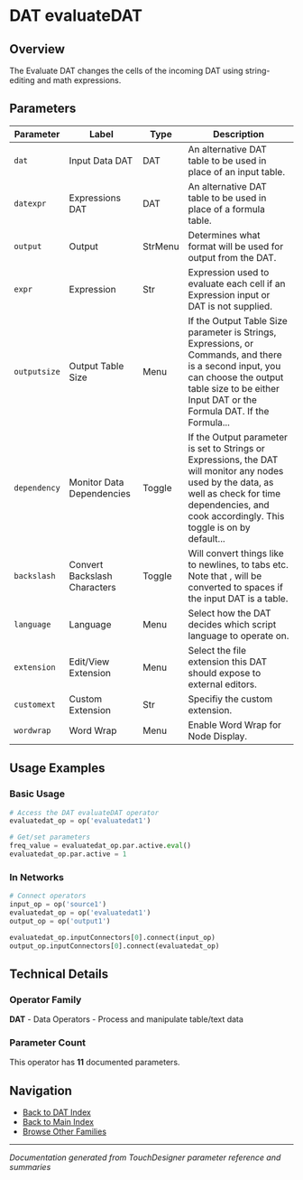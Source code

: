 # DAT evaluateDAT

## Overview

The Evaluate DAT changes the cells of the incoming DAT using string-editing and math expressions.

## Parameters

| Parameter | Label | Type | Description |
|-----------|-------|------|-------------|
| `dat` | Input Data DAT | DAT | An alternative DAT table to be used in place of an input table. |
| `datexpr` | Expressions DAT | DAT | An alternative DAT table to be used in place of a formula table. |
| `output` | Output | StrMenu | Determines what format will be used for output from the DAT. |
| `expr` | Expression | Str | Expression used to evaluate each cell if an Expression input or DAT is not supplied. |
| `outputsize` | Output Table Size | Menu | If the Output Table Size parameter is Strings, Expressions, or Commands, and there is a second input, you can choose the output table size to be either Input DAT or the Formula DAT.  If the Formula... |
| `dependency` | Monitor Data Dependencies | Toggle | If the Output parameter is set to Strings or Expressions, the DAT will monitor any nodes used by the data, as well as check for time dependencies, and cook accordingly. This toggle is on by default... |
| `backslash` | Convert Backslash Characters | Toggle | Will convert things like   to newlines,  to tabs etc. Note that  ,  will be converted to spaces if the input DAT is a table. |
| `language` | Language | Menu | Select how the DAT decides which script language to operate on. |
| `extension` | Edit/View Extension | Menu | Select the file extension this DAT should expose to external editors. |
| `customext` | Custom Extension | Str | Specifiy the custom extension. |
| `wordwrap` | Word Wrap | Menu | Enable Word Wrap for Node Display. |

## Usage Examples

### Basic Usage

```python
# Access the DAT evaluateDAT operator
evaluatedat_op = op('evaluatedat1')

# Get/set parameters
freq_value = evaluatedat_op.par.active.eval()
evaluatedat_op.par.active = 1
```

### In Networks

```python
# Connect operators
input_op = op('source1')
evaluatedat_op = op('evaluatedat1')
output_op = op('output1')

evaluatedat_op.inputConnectors[0].connect(input_op)
output_op.inputConnectors[0].connect(evaluatedat_op)
```

## Technical Details

### Operator Family

**DAT** - Data Operators - Process and manipulate table/text data

### Parameter Count

This operator has **11** documented parameters.

## Navigation

- [Back to DAT Index](../DAT/DAT_INDEX.md)
- [Back to Main Index](../OPERATORS_INDEX.md)
- [Browse Other Families](../OPERATORS_INDEX.md#quick-navigation)

---
*Documentation generated from TouchDesigner parameter reference and summaries*
